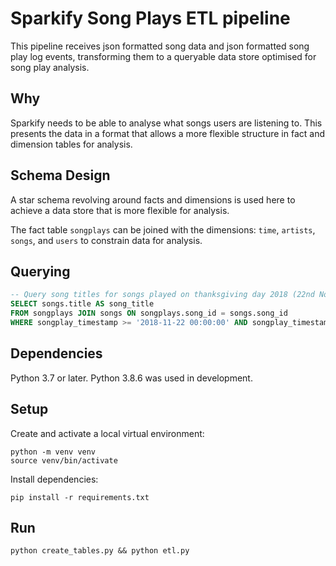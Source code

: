 # Sparkify Song Plays ETL pipeline

This pipeline receives json formatted song data and json formatted song play log events, transforming them to a
queryable data store optimised for song play analysis.

## Why

Sparkify needs to be able to analyse what songs users are listening to.  This presents the data in a format that allows
a more flexible structure in fact and dimension tables for analysis.

## Schema Design

A star schema revolving around facts and dimensions is used here to achieve a data store
that is more flexible for analysis.

The fact table `songplays` can be joined with the dimensions: `time`, `artists`, `songs`, and `users` to constrain
data for analysis.

## Querying

```sql
-- Query song titles for songs played on thanksgiving day 2018 (22nd November 2018)
SELECT songs.title AS song_title
FROM songplays JOIN songs ON songplays.song_id = songs.song_id 
WHERE songplay_timestamp >= '2018-11-22 00:00:00' AND songplay_timestamp < '2018-11-23 00:00:00';
```

## Dependencies

Python 3.7 or later.  Python 3.8.6 was used in development.

## Setup

Create and activate a local virtual environment:

`python -m venv venv`  
`source venv/bin/activate`

Install dependencies:

`pip install -r requirements.txt`

## Run

`python create_tables.py && python etl.py`
